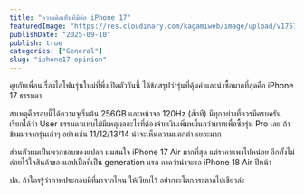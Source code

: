 ```yaml
---
title: "ความคิดเห็นที่มีต่อ iPhone 17"
featuredImage: "https://res.cloudinary.com/kagamiweb/image/upload/v1757514489/blog.coregamehd.com/iphone17-opinion.jpg"
publishDate: "2025-09-10"
publish: true
categories: ["General"]
slug: "iphone17-opinion"
---
```


คุยกับเพื่อนเรื่องไอโฟนรุ่นใหม่ที่พึ่งเปิดตัววันนี้ ได้ข้อสรุปว่ารุ่นที่คุ้มค่าและน่าซื้อมากที่สุดคือ iPhone 17 ธรรมดา

สาเหตุคือรอบนี้ได้ความจุเริ่มต้น 256GB และหน้าจอ 120Hz (สักที) มีทุกอย่างที่ควรมีครบครัน เรียกได้ว่า User ธรรมดาแทบไม่มีเหตุผลอะไรที่ต้องจ่ายเงินเพิ่มหมื่นกว่าบาทเพื่อซื้อรุ่น Pro เลย ถ้าข้ามมาจากรุ่นเก่าๆ อย่างเช่น 11/12/13/14 น่าจะเห็นความแตกต่างเยอะมาก

ส่วนตัวผมเป็นพวกชอบของแปลก ผมสนใจ iPhone 17 Air มากที่สุด แต่ราคาแพงไปหน่อย อีกทั้งไม่ค่อยไว้ใจสินค้าของแอปเปิ้ลที่เป็น generation แรก คาดว่าน่าจะรอ iPhone 18 Air ปีหน้า

ปล. ถ้าใครรู้ว่าภาพประกอบมีที่มาจากไหน ให้เงียบไว้ อย่ากระโตกกระตากไปเชียวล่ะ